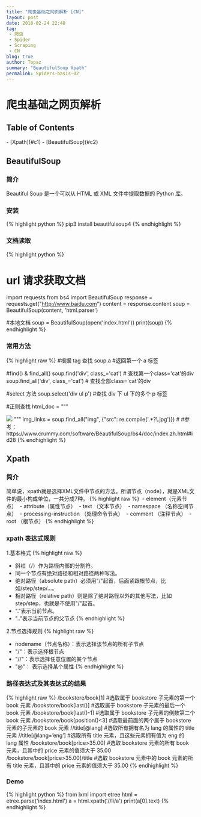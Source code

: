 ```yaml
---
title: "爬虫基础之网页解析 [CN]"
layout: post
date: 2018-02-24 22:48
tag:
 - 爬虫
 - Spider
 - Scraping
 - CN
blog: true
author: Topaz
summary: "BeautifulSoup Xpath"
permalink: Spiders-basis-02
---
```

<h1 class="title"> 爬虫基础之网页解析 </h1>

<h2> Table of Contents </h2>
- [Xpath](#c1)
- [BeautifulSoup](#c2)
<h2 id="c2"> BeautifulSoup </h2>

### 简介
Beautiful Soup 是一个可以从 HTML 或 XML 文件中提取数据的 Python 库。

### 安装
{% highlight python %}
 pip3 install beautifulsoup4
{% endhighlight %}

### 文档读取
{% highlight python %}
 # url 请求获取文档
 import requests
 from bs4 import BeautifulSoup
 response = requests.get("http://www.baidu.com")
 content = response.content
 soup = BeautifulSoup(content, 'html.parser')

 #本地文档
 soup = BeautifulSoup(open('index.html'))
 print(soup)
{% endhighlight %}

### 常用方法
{% highlight raw %}
 #根据 tag 查找
 soup.a 	#返回第一个 a 标签

 #find() & find_all()
 soup.find('div', class_='cat')	# 查找第一个class='cat'的div
 soup.find_all('div', class_='cat') # 查找全部class='cat'的div

 #select 方法
 soup.select('div ul p') #查找 div 下 ul 下的多个 p 标签

 #正则查找
 html_doc = """
 <td>
     <img src="https://morvanzhou.github.io/static/img/course_cover/tf.jpg">
 </td>
 """
 img_links = soup.find_all("img", {"src": re.compile('.*?\.jpg')})	#
 #参考：https://www.crummy.com/software/BeautifulSoup/bs4/doc/index.zh.html#id28
{% endhighlight %}


<h2 id="c1"> Xpath </h2>

### 简介
简单说，xpath就是选择XML文件中节点的方法。所谓节点（node），就是XML文件的最小构成单位，一共分成7种。
{% highlight raw %}
 - element（元素节点）
 - attribute（属性节点）
 - text （文本节点）
 - namespace （名称空间节点）
 - processing-instruction （处理命令节点）
 - comment （注释节点）
 - root （根节点）
{% endhighlight %}

### xpath 表达式规则

1.基本格式
{% highlight raw %}
 - 斜杠（/）作为路径内部的分割符。
 - 同一个节点有绝对路径和相对路径两种写法。
 - 绝对路径（absolute path）必须用"/"起首，后面紧跟根节点，比如/step/step/...。
 - 相对路径（relative path）则是除了绝对路径以外的其他写法，比如 step/step，也就是不使用"/"起首。
 - "."表示当前节点。
 - ".."表示当前节点的父节点
{% endhighlight %}

2.节点选择规则
{% highlight raw %}
 - nodename（节点名称）：表示选择该节点的所有子节点
 - "/"：表示选择根节点
 - "//"：表示选择任意位置的某个节点
 - "@"： 表示选择某个属性
{% endhighlight %}


### 路径表达式及其表达式的结果
{% highlight raw %}
 /bookstore/book[1]			#选取属于 bookstore 子元素的第一个 book 元素
 /bookstore/book[last()]	#选取属于 bookstore 子元素的最后一个 book 元素
 /bookstore/book[last()-1]	#选取属于 bookstore 子元素的倒数第二个 book 元素
 /bookstore/book[position()<3]	#选取最前面的两个属于 bookstore 元素的子元素的 book 元素
 //title[@lang]				#选取所有拥有名为 lang 的属性的 title 元素
 //title[@lang=’eng’]		#选取所有 title 元素，且这些元素拥有值为 eng 的 lang 属性
 /bookstore/book[price>35.00]	#选取 bookstore 元素的所有 book 元素，且其中的 price 元素的值须大于 35.00
 /bookstore/book[price>35.00]/title	#选取 bookstore 元素中的 book 元素的所有 title 元素，且其中的 price 元素的值须大于 35.00
{% endhighlight %}

### Demo
{% highlight python %}
from lxml import etree
html = etree.parse('index.html')
a = html.xpath('//li/a')
print(a[0].text)
{% endhighlight %}
